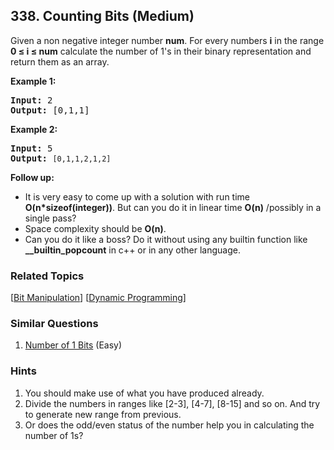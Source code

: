 <!--|This file generated by command(leetcode description); DO NOT EDIT.    |-->
<!--+----------------------------------------------------------------------+-->
<!--|@author    Openset <openset.wang@gmail.com>                           |-->
<!--|@link      https://github.com/openset                                 |-->
<!--|@home      https://github.com/openset/leetcode                        |-->
<!--+----------------------------------------------------------------------+-->

## 338. Counting Bits (Medium)

<p>Given a non negative integer number <b>num</b>. For every numbers <b>i</b> in the range <b>0 &le; i &le; num</b> calculate the number of 1&#39;s in their binary representation and return them as an array.</p>

<p><strong>Example 1:</strong></p>

<pre>
<strong>Input: </strong><span id="example-input-1-1">2</span>
<strong>Output: </strong><span id="example-output-1">[0,1,1]</span></pre>

<p><strong>Example 2:</strong></p>

<pre>
<strong>Input: </strong><span id="example-input-1-1">5</span>
<strong>Output: </strong><code>[0,1,1,2,1,2]</code>
</pre>

<p><b>Follow up:</b></p>

<ul>
	<li>It is very easy to come up with a solution with run time <b>O(n*sizeof(integer))</b>. But can you do it in linear time <b>O(n)</b> /possibly in a single pass?</li>
	<li>Space complexity should be <b>O(n)</b>.</li>
	<li>Can you do it like a boss? Do it without using any builtin function like <b>__builtin_popcount</b> in c++ or in any other language.</li>
</ul>

### Related Topics
[[Bit Manipulation](https://github.com/openset/leetcode/tree/master/tag/bit-manipulation/README.md)] [[Dynamic Programming](https://github.com/openset/leetcode/tree/master/tag/dynamic-programming/README.md)] 

### Similar Questions
  1. [Number of 1 Bits](https://github.com/openset/leetcode/tree/master/problems/number-of-1-bits) (Easy)

### Hints
  1. You should make use of what you have produced already.
  1. Divide the numbers in ranges like [2-3], [4-7], [8-15] and so on. And try to generate new range from previous.
  1. Or does the odd/even status of the number help you in calculating the number of 1s?
